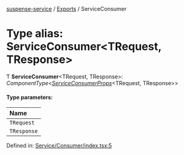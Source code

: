 [suspense-service](../README.md) / [Exports](../modules.md) / ServiceConsumer

# Type alias: ServiceConsumer<TRequest, TResponse\>

Ƭ **ServiceConsumer**<TRequest, TResponse\>: *ComponentType*<[*ServiceConsumerProps*](../interfaces/serviceconsumerprops.md)<TRequest, TResponse\>\>

#### Type parameters:

| Name |
| :------ |
| `TRequest` |
| `TResponse` |

Defined in: [Service/Consumer/index.tsx:5](https://github.com/patrickroberts/suspense-service/blob/master/src/Service/Consumer/index.tsx#L5)
